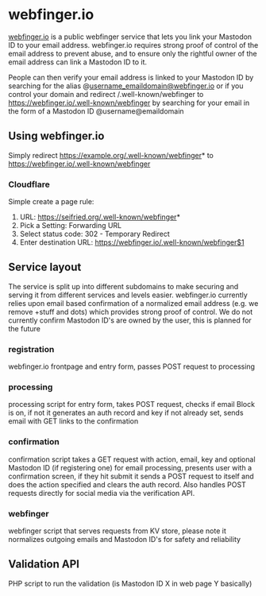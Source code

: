 # webfinger.io

[webfinger.io](https://webfinger.io/) is a public webfinger service that lets you link your Mastodon ID to your email address. webfinger.io requires strong proof of control of the email address to prevent abuse, and to ensure only the rightful owner of the email address can link a Mastodon ID to it.

People can then verify your email address is linked to your Mastodon ID by searching for the alias @username_emaildomain@webfinger.io or if you control your domain and redirect /.well-known/webfinger to https://webfinger.io/.well-known/webfinger by searching for your email in the form of a Mastodon ID @username@emaildomain

## Using webfinger.io

Simply redirect https://example.org/.well-known/webfinger* to https://webfinger.io/.well-known/webfinger

### Cloudflare

Simple create a page rule:

1. URL: https://seifried.org/.well-known/webfinger*
2. Pick a Setting: Forwarding URL
3. Select status code: 302 - Temporary Redirect
4. Enter destination URL: https://webfinger.io/.well-known/webfinger$1

## Service layout

The service is split up into different subdomains to make securing and serving it from different services and levels easier. webfinger.io currently relies upon email based confirmation of a normalized email address (e.g. we remove +stuff and dots) which provides strong proof of control. We do not currently confirm Mastodon ID's are owned by the user, this is planned for the future

### registration

webfinger.io frontpage and entry form, passes POST request to processing

### processing

processing script for entry form, takes POST request, checks if email Block is on, if not it generates an auth record and key if not already set, sends email with GET links to the confirmation

### confirmation

confirmation script takes a GET request with action, email, key and optional Mastodon ID (if registering one) for email processing, presents user with a confirmation screen, if they hit submit it sends a POST request to itself and does the action specified and clears the auth record. Also handles POST requests directly for social media via the verification API.

### webfinger

webfinger script that serves requests from KV store, please note it normalizes outgoing emails and Mastodon ID's for safety and reliability

## Validation API

PHP script to run the validation (is Mastodon ID X in web page Y basically)
